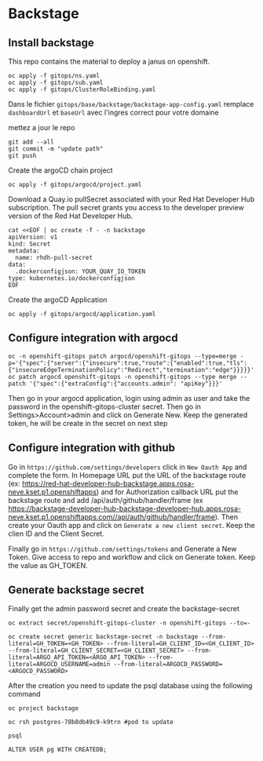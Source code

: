 # Backstage

## Install backstage

This repo contains the material to deploy a janus on openshift.

```shell
oc apply -f gitops/ns.yaml
oc apply -f gitops/sub.yaml
oc apply -f gitops/ClusterRoleBinding.yaml 
```


Dans le fichier ```gitops/base/backstage/backstage-app-config.yaml``` remplace ```dashboardUrl``` et ```baseUrl``` avec l'ingres correct pour votre domaine

mettez a jour le repo

```shell
git add --all
git commit -m "update path"
git push
```

Create the argoCD chain project

```shell
oc apply -f gitops/argocd/project.yaml
```

Download a Quay.io pullSecret associated with your Red Hat Developer Hub subscription. The pull secret grants you access to the developer preview version of the Red Hat Developer Hub.
```
cat <<EOF | oc create -f - -n backstage
apiVersion: v1
kind: Secret
metadata:
  name: rhdh-pull-secret
data:
  .dockerconfigjson: YOUR_QUAY_IO_TOKEN
type: kubernetes.io/dockerconfigjson
EOF
```

Create the argoCD Application

```shell
oc apply -f gitops/argocd/application.yaml
```

## Configure integration with argocd

```shell
oc -n openshift-gitops patch argocd/openshift-gitops --type=merge -p='{"spec":{"server":{"insecure":true,"route":{"enabled":true,"tls":{"insecureEdgeTerminationPolicy":"Redirect","termination":"edge"}}}}}'
oc patch argocd openshift-gitops -n openshift-gitops --type merge --patch '{"spec":{"extraConfig":{"accounts.admin": "apiKey"}}}'
```

Then go in your argocd application, login using admin as user and take the password in the openshift-gitops-cluster secret. Then go in Settings>Account>admin and click on Generate New. Keep the generated token, he will be create in the secret on next step

## Configure integration with github

Go in ```https://github.com/settings/developers``` click in ```New Oauth App``` and complete the form. In Homepage URL put the URL of the backstage route (ex: https://red-hat-developer-hub-backstage.apps.rosa-neve.kset.p1.openshiftapps) and for Authorization callback URL put the backstage route and add /api/auth/github/handler/frame (ex https://backstage-developer-hub-backstage-developer-hub.apps.rosa-neve.kset.p1.openshiftapps.com//api/auth/github/handler/frame). Then create your Oauth app and click on ```Generate a new client secret```. Keep the clien ID and the Client Secret.   

Finally go in ```https://github.com/settings/tokens``` and Generate a New Token. Give access to repo and workflow and click on Generate token. Keep the value as GH_TOKEN.

## Generate backstage secret 

Finally get the admin password secret and create the backstage-secret
```shell
oc extract secret/openshift-gitops-cluster -n openshift-gitops --to=-
```


```
oc create secret generic backstage-secret -n backstage --from-literal=GH_TOKEN=<GH_TOKEN> --from-literal=GH_CLIENT_ID=<GH_CLIENT_ID> --from-literal=GH_CLIENT_SECRET=<GH_CLIENT_SECRET> --from-literal=ARGO_API_TOKEN=<ARGO_API_TOKEN> --from-literal=ARGOCD_USERNAME=admin --from-literal=ARGOCD_PASSWORD=<ARGOCD_PASSWORD>
```



After the creation you need to update the psql database using the following command

```shell
oc project backstage

oc rsh postgres-78b8db49c9-k9trn #pod to update

psql

ALTER USER pg WITH CREATEDB;
```




